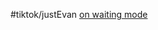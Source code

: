 #tiktok/justEvan  [on waiting mode](https://www.tiktok.com/@evan.just.ev4n/video/6913586078377184517)